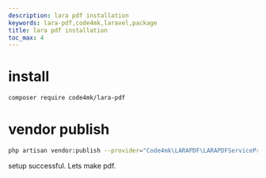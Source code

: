 ```yaml
---
description: lara pdf installation
keywords: lara-pdf,code4mk,laravel,package
title: lara pdf installation
toc_max: 4
---
```


# install

```bash
composer require code4mk/lara-pdf
```

# vendor publish

```bash
php artisan vendor:publish --provider="Code4mk\LARAPDF\LARAPDFServiceProvider" --tag=config
```

setup successful. Lets make pdf.
